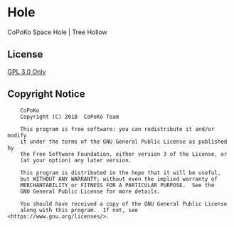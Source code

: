 # Hole

CoPoKo Space Hole | Tree Hollow

## License

[GPL 3.0 Only](https://github.com/CoPoKo/Space/blob/main/LICENSE)

## Copyright Notice

```
    CoPoKo
    Copyright (C) 2018  CoPoKo Team

    This program is free software: you can redistribute it and/or modify
    it under the terms of the GNU General Public License as published by
    the Free Software Foundation, either version 3 of the License, or
    (at your option) any later version.

    This program is distributed in the hope that it will be useful,
    but WITHOUT ANY WARRANTY; without even the implied warranty of
    MERCHANTABILITY or FITNESS FOR A PARTICULAR PURPOSE.  See the
    GNU General Public License for more details.

    You should have received a copy of the GNU General Public License
    along with this program.  If not, see <https://www.gnu.org/licenses/>.
```